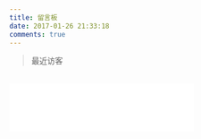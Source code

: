 ```yaml
---
title: 留言板
date: 2017-01-26 21:33:18
comments: true
---
```


> 最近访客

<div class="ds-recent-visitors" data-num-items="28" data-avatar-size="42" id="ds-recent-visitors"></div><br>
<div id="player">
	<iframe frameborder="no" border="0" marginwidth="0" marginheight="0" width=330 height=86 src="//music.163.com/outchain/player?type=2&id=3935139&auto=0&height=66"></iframe>
</div>